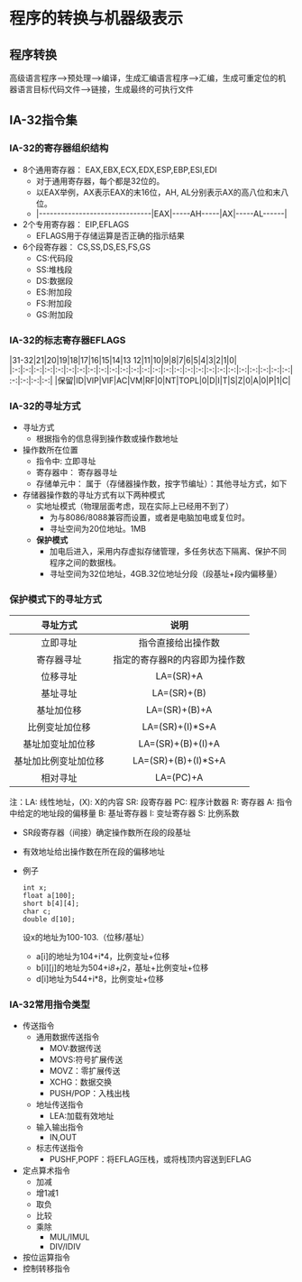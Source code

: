 # 程序的转换与机器级表示
## 程序转换
高级语言程序-->预处理-->编译，生成汇编语言程序-->汇编，生成可重定位的机器语言目标代码文件-->链接，生成最终的可执行文件

## IA-32指令集
### IA-32的寄存器组织结构
+ 8个通用寄存器： EAX,EBX,ECX,EDX,ESP,EBP,ESI,EDI
  + 对于通用寄存器，每个都是32位的。
  + 以EAX举例，AX表示EAX的末16位，AH, AL分别表示AX的高八位和末八位。
  + |-------------------------------|EAX|-----AH-----|AX|-----AL------|
+ 2个专用寄存器： EIP,EFLAGS
  + EFLAGS用于存储运算是否正确的指示结果
+ 6个段寄存器： CS,SS,DS,ES,FS,GS
  + CS:代码段
  + SS:堆栈段
  + DS:数据段
  + ES:附加段
  + FS:附加段
  + GS:附加段

### IA-32的标志寄存器EFLAGS
|31-32|21|20|19|18|17|16|15|14|13 12|11|10|9|8|7|6|5|4|3|2|1|0|
|:-:|:-:|:-:|:-:|:-:|:-:|:-:|:-:|:-:|:-:|:-:|:-:|:-:|:-:|:-:|:-:|:-:|:-:|:-:|:-:|:-:|:-:|:-:|:-:|:-:|:-:|:-:|:-:|:-:|:-:|
|保留|ID|VIP|VIF|AC|VM|RF|0|NT|TOPL|0|D|I|T|S|Z|0|A|0|P|1|C|
### IA-32的寻址方式
+ 寻址方式
  + 根据指令的信息得到操作数或操作数地址
+ 操作数所在位置
  + 指令中: 立即寻址
  + 寄存器中： 寄存器寻址
  + 存储单元中： 属于（存储器操作数，按字节编址）：其他寻址方式，如下
+ 存储器操作数的寻址方式有以下两种模式
  + 实地址模式（物理层面考虑，现在实际上已经用不到了）
    + 为与8086/8088兼容而设置，或者是电脑加电或复位时。
    + 寻址空间为20位地址。1MB
  + **保护模式**
    + 加电后进入，采用内存虚拟存储管理，多任务状态下隔离、保护不同程序之间的数据栈。
    + 寻址空间为32位地址，4GB.32位地址分段（段基址+段内偏移量）

### 保护模式下的寻址方式
|寻址方式|说明|
|:------:|:------:|
|立即寻址|指令直接给出操作数|
|寄存器寻址|指定的寄存器R的内容即为操作数|
|位移寻址|LA=(SR)+A|
|基址寻址|LA=(SR)+(B)|
|基址加位移|LA=(SR)+(B)+A|
|比例变址加位移|LA=(SR)+(I)*S+A|
|基址加变址加位移|LA=(SR)+(B)+(I)+A|
|基址加比例变址加位移|LA=(SR)+(B)+(I)*S+A|
|相对寻址|LA=(PC)+A|

注：LA: 线性地址，(X): X的内容 SR: 段寄存器 PC: 程序计数器 R: 寄存器 A: 指令中给定的地址段的偏移量 B: 基址寄存器 I: 变址寄存器 S: 比例系数  
+ SR段寄存器（间接）确定操作数所在段的段基址
+ 有效地址给出操作数在所在段的偏移地址

+ 例子
  ```
  int x;
  float a[100];
  short b[4][4];
  char c;
  double d[10];
  ```
  设x的地址为100-103.（位移/基址）
  + a[i]的地址为104+i*4，比例变址+位移
  + b[i][j]的地址为504+i*8+j*2，基址+比例变址+位移
  + d[i]地址为544+i*8，比例变址+位移

### IA-32常用指令类型
+ 传送指令
  + 通用数据传送指令
    + MOV:数据传送
    + MOVS:符号扩展传送
    + MOVZ：零扩展传送
    + XCHG：数据交换
    + PUSH/POP：入栈出栈
  + 地址传送指令
    + LEA:加载有效地址
  + 输入输出指令
    + IN,OUT
  + 标志传送指令
    + PUSHF,POPF：将EFLAG压栈，或将栈顶内容送到EFLAG
+ 定点算术指令
  + 加减
  + 增1减1
  + 取负
  + 比较
  + 乘除
    + MUL/IMUL
    + DIV/IDIV
+ 按位运算指令
+ 控制转移指令